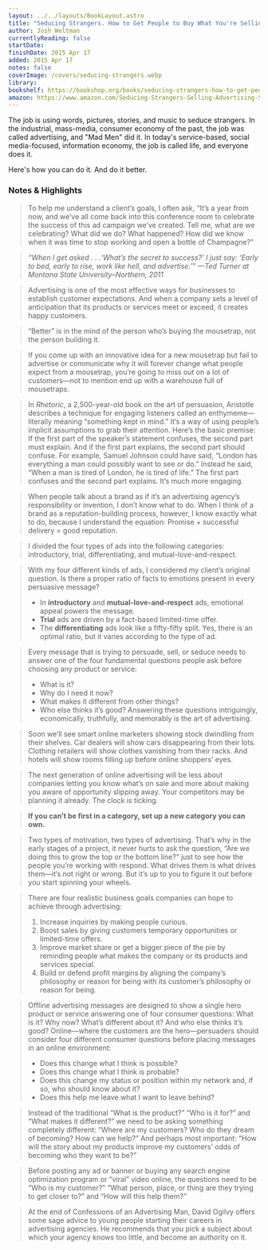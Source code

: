```yaml
---
layout: ../../layouts/BookLayout.astro
title: "Seducing Strangers. How to Get People to Buy What You're Selling (The Little Black Book of Advertising Secrets)"
author: Josh Weltman
currentlyReading: false
startDate: 
finishDate: 2015 Apr 17
added: 2015 Apr 17
notes: false
coverImage: /covers/seducing-strangers.webp
library:
bookshelf: https://bookshop.org/books/seducing-strangers-how-to-get-people-to-buy-what-you-re-selling-the-little-black-book-of-advertising-secrets/9780761181750
amazon: https://www.amazon.com/Seducing-Strangers-Selling-Advertising-Secrets/dp/076118175X
--- 
```


The job is using words, pictures, stories, and music to seduce strangers. In the industrial, mass-media, consumer economy of the past, the job was called advertising, and "Mad Men" did it. In today's service-based, social media-focused, information economy, the job is called life, and everyone does it.

Here's how you can do it. And do it better.

### Notes & Highlights
> To help me understand a client’s goals, I often ask, “It’s a year from now, and we’ve all come back into this conference room to celebrate the success of this ad campaign we’ve created. Tell me, what are we celebrating? What did we do? What happened? How did we know when it was time to stop working and open a bottle of Champagne?”

> _“When I get asked . . .‘What’s the secret to success?’ I just say: ‘Early to bed, early to rise, work like hell, and advertise.’” —Ted Turner at Montana State University–Northern, 2011_

> Advertising is one of the most effective ways for businesses to establish customer expectations. And when a company sets a level of anticipation that its products or services meet or exceed, it creates happy customers.

> “Better” is in the mind of the person who’s buying the mousetrap, not the person building it.

> If you come up with an innovative idea for a new mousetrap but fail to advertise or communicate why it will forever change what people expect from a mousetrap, you’re going to miss out on a lot of customers—not to mention end up with a warehouse full of mousetraps.

> In _Rhetoric_, a 2,500-year-old book on the art of persuasion, Aristotle describes a technique for engaging listeners called an enthymeme—literally meaning “something kept in mind.” It’s a way of using people’s implicit assumptions to grab their attention. Here’s the basic premise: If the first part of the speaker’s statement confuses, the second part must explain. And if the first part explains, the second part should confuse. For example, Samuel Johnson could have said, “London has everything a man could possibly want to see or do.” Instead he said, “When a man is tired of London, he is tired of life.” The first part confuses and the second part explains. It’s much more engaging.

> When people talk about a brand as if it’s an advertising agency’s responsibility or invention, I don’t know what to do. When I think of a brand as a reputation-building process, however, I know exactly what to do, because I understand the equation: Promise + successful delivery = good reputation.

> I divided the four types of ads into the following categories: introductory, trial, differentiating, and mutual-love-and-respect.

> With my four different kinds of ads, I considered my client’s original question. Is there a proper ratio of facts to emotions present in every persuasive message?
> * In **introductory** and **mutual-love-and-respect** ads, emotional appeal powers the message.
> * **Trial** ads are driven by a fact-based limited-time offer.
> * The **differentiating** ads look like a fifty-fifty split. Yes, there is an optimal ratio, but it varies according to the type of ad.

> Every message that is trying to persuade, sell, or seduce needs to answer one of the four fundamental questions people ask before choosing any product or service:
> * What is it?
> * Why do I need it now?
> * What makes it different from other things?
> * Who else thinks it’s good?
> Answering these questions intriguingly, economically, truthfully, and memorably is the art of advertising.

> Soon we’ll see smart online marketers showing stock dwindling from their shelves. Car dealers will show cars disappearing from their lots. Clothing retailers will show clothes vanishing from their racks. And hotels will show rooms filling up before online shoppers’ eyes.

> The next generation of online advertising will be less about companies letting you know what’s on sale and more about making you aware of opportunity slipping away. Your competitors may be planning it already. The clock is ticking.

> **If you can’t be first in a category, set up a new category you can own.**

> Two types of motivation, two types of advertising. That’s why in the early stages of a project, it never hurts to ask the question, “Are we doing this to grow the top or the bottom line?” just to see how the people you’re working with respond. What drives them is what drives them—it’s not right or wrong. But it’s up to you to figure it out before you start spinning your wheels.

> There are four realistic business goals companies can hope to achieve through advertising:
> 1. Increase inquiries by making people curious.
> 2. Boost sales by giving customers temporary opportunities or limited-time offers.
> 3. Improve market share or get a bigger piece of the pie by reminding people what makes the company or its products and services special.
> 4. Build or defend profit margins by aligning the company’s philosophy or reason for being with its customer’s philosophy or reason for being.

> Offline advertising messages are designed to show a single hero product or service answering one of four consumer questions: What is it? Why now? What’s different about it? And who else thinks it’s good? Online—where the customers are the hero—persuaders should consider four different consumer questions before placing messages in an online environment:
> * Does this change what I think is possible?
> * Does this change what I think is probable?
> * Does this change my status or position within my network and, if so, who should know about it?
> * Does this help me leave what I want to leave behind?

> Instead of the traditional “What is the product?” “Who is it for?” and “What makes it different?” we need to be asking something completely different: “Where are my customers? Who do they dream of becoming? How can we help?” And perhaps most important: “How will the story about my products improve my customers’ odds of becoming who they want to be?”

> Before posting any ad or banner or buying any search engine optimization program or “viral” video online, the questions need to be “Who is my customer?” “What person, place, or thing are they trying to get closer to?” and “How will this help them?”

> At the end of Confessions of an Advertising Man, David Ogilvy offers some sage advice to young people starting their careers in advertising agencies. He recommends that you pick a subject about which your agency knows too little, and become an authority on it.  
